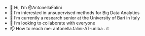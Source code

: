 - 👋 Hi, I’m @AntonellaFalini
- 👀 I’m interested in unsupervised methods for Big Data Analytics
- 🌱 I’m currently a research senior at the University of Bari in Italy
- 💞️ I’m looking to collaborate with everyone
- 📫 How to reach me: antonella.falini-AT-uniba . it


<!---
AntonellaFalini/AntonellaFalini is a ✨ special ✨ repository because its `README.md` (this file) appears on your GitHub profile.
You can click the Preview link to take a look at your changes.
--->
